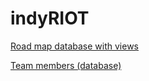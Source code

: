 # indyRIOT

[Road map database with views ](indyRIOT%20c25603dabd3d4cb8991330dcbc8d39b0/Road%20map%20database%20with%20views%202498779374c480b6a983fafdfd29e009.csv)

[Team members (database)](indyRIOT%20c25603dabd3d4cb8991330dcbc8d39b0/Team%20members%20(database)%202498779374c4803c9879ea442c11d45b.csv)
